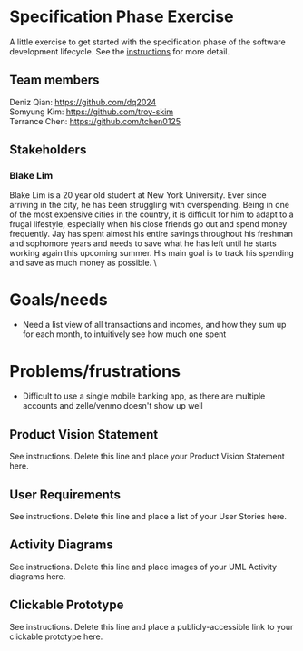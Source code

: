 # Specification Phase Exercise

A little exercise to get started with the specification phase of the software development lifecycle. See the [instructions](instructions.md) for more detail.

## Team members

Deniz Qian: https://github.com/dq2024 \
Somyung Kim: https://github.com/troy-skim \
Terrance Chen: https://github.com/tchen0125

## Stakeholders

### Blake Lim
Blake Lim is a 20 year old student at New York University. Ever since arriving in the city, he has been struggling with overspending. Being in one of the most expensive cities in the country, it is difficult for him to adapt to a frugal lifestyle, especially when his close friends go out and spend money frequently. Jay has spent almost his entire savings throughout his freshman and sophomore years and needs to save what he has left until he starts working again this upcoming summer. His main goal is to track his spending and save as much money as possible. \
# Goals/needs
- Need a list view of all transactions and incomes, and how they sum up for each month, to intuitively see how much one spent

# Problems/frustrations
- Difficult to use a single mobile banking app, as there are multiple accounts and zelle/venmo doesn't show up well

## Product Vision Statement

See instructions. Delete this line and place your Product Vision Statement here.

## User Requirements

See instructions. Delete this line and place a list of your User Stories here.

## Activity Diagrams

See instructions. Delete this line and place images of your UML Activity diagrams here.

## Clickable Prototype

See instructions. Delete this line and place a publicly-accessible link to your clickable prototype here.
